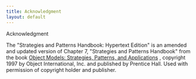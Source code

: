 ```yaml
---
title: Acknowledgment
layout: default
---
```




Acknowledgment

The &quot;Strategies and Patterns Handbook: Hypertext Edition&quot; is an amended
and updated version of Chapter 7, &quot;Strategies and Patterns Handbook&quot; from the
book [Object Models: Strategies, Patterns, and Applications](/object-models-strategies-patterns-and-applications.html) ,
copyright 1997 by Object International, Inc. and published by Prentice Hall. Used with
permission of copyright holder and publisher.

